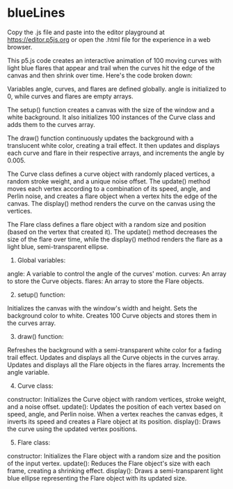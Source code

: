 # blueLines

Copy the .js file and paste into the editor playground at https://editor.p5js.org or open the .html file for the experience in a web browser.

This p5.js code creates an interactive animation of 100 moving curves with light blue flares that appear and trail when the curves hit the edge of the canvas and then shrink over time. Here's the code broken down:

Variables angle, curves, and flares are defined globally. angle is initialized to 0, while curves and flares are empty arrays.

The setup() function creates a canvas with the size of the window and a white background. It also initializes 100 instances of the Curve class and adds them to the curves array.

The draw() function continuously updates the background with a translucent white color, creating a trail effect. It then updates and displays each curve and flare in their respective arrays, and increments the angle by 0.005.

The Curve class defines a curve object with randomly placed vertices, a random stroke weight, and a unique noise offset. The update() method moves each vertex according to a combination of its speed, angle, and Perlin noise, and creates a flare object when a vertex hits the edge of the canvas. The display() method renders the curve on the canvas using the vertices.

The Flare class defines a flare object with a random size and position (based on the vertex that created it). The update() method decreases the size of the flare over time, while the display() method renders the flare as a light blue, semi-transparent ellipse.

1. Global variables:

angle: A variable to control the angle of the curves' motion.
curves: An array to store the Curve objects.
flares: An array to store the Flare objects.

2. setup() function:

Initializes the canvas with the window's width and height.
Sets the background color to white.
Creates 100 Curve objects and stores them in the curves array.

3. draw() function:

Refreshes the background with a semi-transparent white color for a fading trail effect.
Updates and displays all the Curve objects in the curves array.
Updates and displays all the Flare objects in the flares array.
Increments the angle variable.

4. Curve class:

constructor: Initializes the Curve object with random vertices, stroke weight, and a noise offset.
update(): Updates the position of each vertex based on speed, angle, and Perlin noise. When a vertex reaches the canvas edges, it inverts its speed and creates a Flare object at its position.
display(): Draws the curve using the updated vertex positions.

5. Flare class:

constructor: Initializes the Flare object with a random size and the position of the input vertex.
update(): Reduces the Flare object's size with each frame, creating a shrinking effect.
display(): Draws a semi-transparent light blue ellipse representing the Flare object with its updated size.
